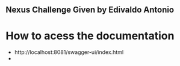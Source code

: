 ## Nexus Challenge Given by Edivaldo Antonio


# How to acess the documentation
 - http://localhost:8081/swagger-ui/index.html
 - 